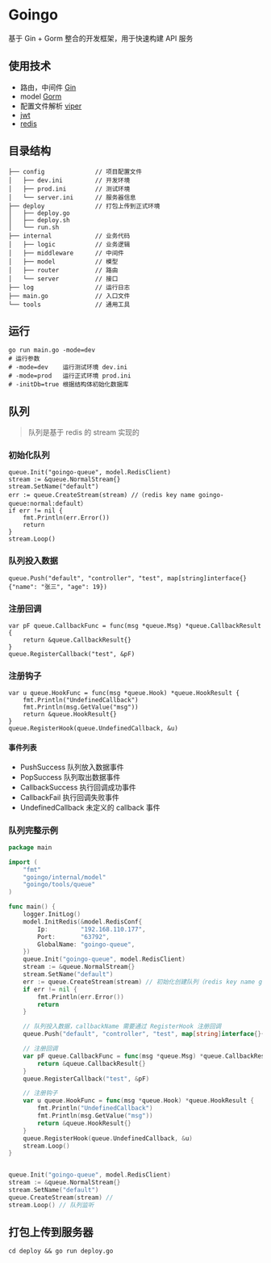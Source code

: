 # Goingo

基于 Gin + Gorm 整合的开发框架，用于快速构建 API 服务

## 使用技术

- 路由，中间件 [Gin](https://gin-gonic.com/zh-cn/)
- model [Gorm](https://gorm.io/zh_CN/)
- 配置文件解析 [viper](https://github.com/spf13/viper/)
- [jwt](https://github.com/golang-jwt/jwt/)
- [redis](https://redis.uptrace.dev/zh/)

## 目录结构

```
├── config              // 项目配置文件
│   ├── dev.ini         // 开发环境
│   ├── prod.ini        // 测试环境
│   └── server.ini      // 服务器信息
├── deploy              // 打包上传到正式环境
│   ├── deploy.go
│   ├── deploy.sh
│   └── run.sh
├── internal            // 业务代码
│   ├── logic           // 业务逻辑
│   ├── middleware      // 中间件
│   ├── model           // 模型
│   ├── router          // 路由
│   └── server          // 接口
├── log                 // 运行日志
├── main.go             // 入口文件
└── tools               // 通用工具
```

## 运行

```shell
go run main.go -mode=dev
# 运行参数
# -mode=dev    运行测试环境 dev.ini
# -mode=prod   运行正式环境 prod.ini
# -initDb=true 根据结构体初始化数据库
```

## 队列

> 队列是基于 redis 的 stream 实现的 <br>

### 初始化队列

```
queue.Init("goingo-queue", model.RedisClient)
stream := &queue.NormalStream{}
stream.SetName("default")
err := queue.CreateStream(stream) //（redis key name goingo-queue:normal:default）
if err != nil {
    fmt.Println(err.Error())
    return
}
stream.Loop()
```

### 队列投入数据

``
queue.Push("default", "controller", "test", map[string]interface{}{"name": "张三", "age": 19})
``

### 注册回调

```
var pF queue.CallbackFunc = func(msg *queue.Msg) *queue.CallbackResult {
    return &queue.CallbackResult{}
}
queue.RegisterCallback("test", &pF)
```

### 注册钩子

```
var u queue.HookFunc = func(msg *queue.Hook) *queue.HookResult {
    fmt.Println("UndefinedCallback")
	fmt.Println(msg.GetValue("msg"))
	return &queue.HookResult{}
}
queue.RegisterHook(queue.UndefinedCallback, &u)
```

#### 事件列表

<ul>
    <li>PushSuccess 队列放入数据事件</li>
    <li>PopSuccess 队列取出数据事件</li>
    <li>CallbackSuccess 执行回调成功事件</li>
    <li>CallbackFail 执行回调失败事件</li>
    <li>UndefinedCallback 未定义的 callback 事件</li>
</ul>

### 队列完整示例

```go
package main

import (
	"fmt"
	"goingo/internal/model"
	"goingo/tools/queue"
)

func main() {
	logger.InitLog()
	model.InitRedis(&model.RedisConf{
		Ip:         "192.168.110.177",
		Port:       "63792",
		GlobalName: "goingo-queue",
	})
	queue.Init("goingo-queue", model.RedisClient)
	stream := &queue.NormalStream{}
	stream.SetName("default")
	err := queue.CreateStream(stream) // 初始化创建队列（redis key name goingo-queue:normal:default）
	if err != nil {
		fmt.Println(err.Error())
		return
	}

	// 队列投入数据，callbackName 需要通过 RegisterHook 注册回调
	queue.Push("default", "controller", "test", map[string]interface{}{"name": "张三", "age": 19})

	// 注册回调
	var pF queue.CallbackFunc = func(msg *queue.Msg) *queue.CallbackResult {
		return &queue.CallbackResult{}
	}
	queue.RegisterCallback("test", &pF)

	// 注册钩子
	var u queue.HookFunc = func(msg *queue.Hook) *queue.HookResult {
		fmt.Println("UndefinedCallback")
		fmt.Println(msg.GetValue("msg"))
		return &queue.HookResult{}
	}
	queue.RegisterHook(queue.UndefinedCallback, &u)
	stream.Loop()
}


queue.Init("goingo-queue", model.RedisClient)
stream := &queue.NormalStream{}
stream.SetName("default")
queue.CreateStream(stream) // 
stream.Loop() // 队列监听

```

## 打包上传到服务器

```shell
cd deploy && go run deploy.go
```
